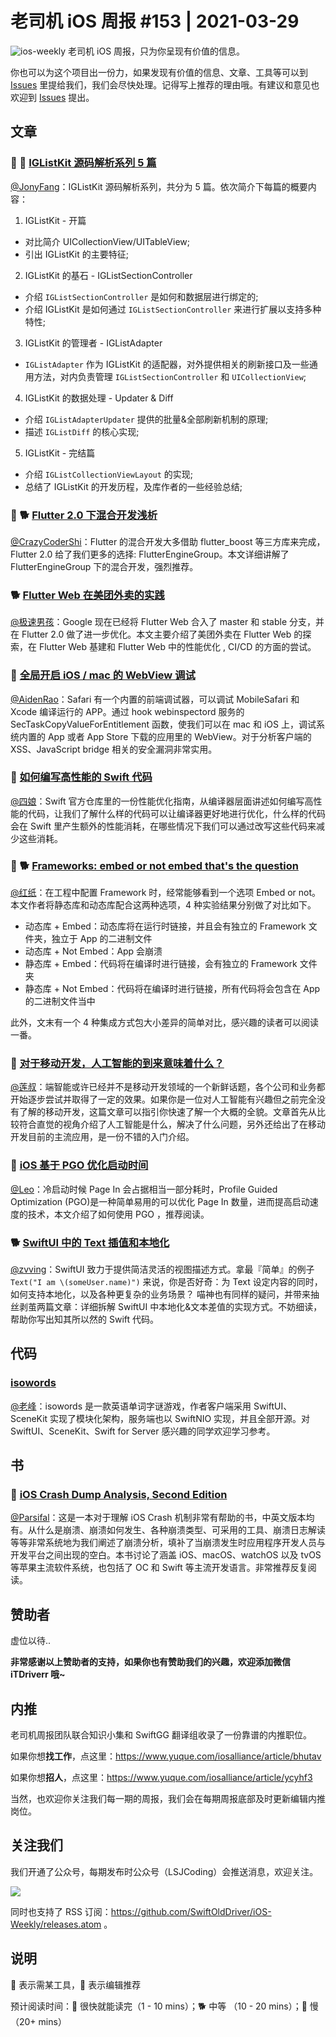 # 老司机 iOS 周报 #153 | 2021-03-29

![ios-weekly](https://github.com/SwiftOldDriver/iOS-Weekly/blob/master/assets/ios-weekly.png?raw=true)
老司机 iOS 周报，只为你呈现有价值的信息。

你也可以为这个项目出一份力，如果发现有价值的信息、文章、工具等可以到 [Issues](https://github.com/SwiftOldDriver/iOS-Weekly/issues) 里提给我们，我们会尽快处理。记得写上推荐的理由哦。有建议和意见也欢迎到 [Issues](https://github.com/SwiftOldDriver/iOS-Weekly/issues) 提出。

## 文章

### 🌟 🐢 [IGListKit 源码解析系列 5 篇](https://dirtmelon.github.io/posts/iglistkit-first/)

[@JonyFang](https://github.com/JonyFang)：IGListKit 源码解析系列，共分为 5 篇。依次简介下每篇的概要内容：

1. IGListKit - 开篇
 - 对比简介 UICollectionView/UITableView;
 - 引出 IGListKit 的主要特征;
2. IGListKit 的基石 - IGListSectionController
 - 介绍 `IGListSectionController` 是如何和数据层进行绑定的;
 - 介绍 IGListKit 是如何通过 `IGListSectionController` 来进行扩展以支持多种特性;
3. IGListKit 的管理者 - IGListAdapter
 - `IGListAdapter` 作为 IGListKit 的适配器，对外提供相关的刷新接口及一些通用方法，对内负责管理 `IGListSectionController` 和 `UICollectionView`;
4. IGListKit 的数据处理 - Updater & Diff
 - 介绍 `IGListAdapterUpdater` 提供的批量&全部刷新机制的原理;
 - 描述 `IGListDiff` 的核心实现;
5. IGListKit - 完结篇
 - 介绍 `IGListCollectionViewLayout` 的实现;
 - 总结了 IGListKit 的开发历程，及库作者的一些经验总结;

### 🌟 🐕 [Flutter 2.0 下混合开发浅析](https://mp.weixin.qq.com/s/cX-PZZ1FqQm582JwVNm8Zg)

[@CrazyCoderShi](https://github.com/CrazyCoderShi)：Flutter 的混合开发大多借助 flutter_boost 等三方库来完成， Flutter 2.0 给了我们更多的选择: FlutterEngineGroup。本文详细讲解了 FlutterEngineGroup 下的混合开发，强烈推荐。

### 🐕 [Flutter Web 在美团外卖的实践](https://mp.weixin.qq.com/s/GjFC5_85pIk9EbKPJXZsXg)

[@极速男孩](https://github.com/ztlyyznf001)：Google 现在已经将 Flutter Web 合入了 master 和 stable 分支，并在 Flutter 2.0 做了进一步优化。本文主要介绍了美团外卖在 Flutter Web 的探索，在 Flutter Web 基建和 Flutter Web 中的性能优化 , CI/CD 的方面的尝试。

### 🐎 [全局开启 iOS / mac 的 WebView 调试](https://mp.weixin.qq.com/s/bNKxQaVrPaXsZ5BPbsXy7w)

[@AidenRao](https://weibo.com/AidenRao)：Safari 有一个内置的前端调试器，可以调试 MobileSafari 和 Xcode 编译运行的 APP。通过 hook webinspectord 服务的 SecTaskCopyValueForEntitlement 函数，使我们可以在 mac 和 iOS 上，调试系统内置的 App 或者 App Store 下载的应用里的 WebView。对于分析客户端的 XSS、JavaScript bridge 相关的安全漏洞非常实用。

### 🐢 [如何编写高性能的 Swift 代码](https://github.com/apple/swift/blob/main/docs/OptimizationTips.rst)

[@四娘](https://kemchenj.github.io)：Swift 官方仓库里的一份性能优化指南，从编译器层面讲述如何编写高性能的代码，让我们了解什么样的代码可以让编译器更好地进行优化，什么样的代码会在 Swift 里产生额外的性能消耗，在哪些情况下我们可以通过改写这些代码来减少这些消耗。

### 🚧 🐕 [Frameworks: embed or not embed that's the question](https://holyswift.app/frameworks-embed-or-not-embed-thats-the-question)

[@红纸](https://github.com/nianran)：在工程中配置 Framework 时，经常能够看到一个选项 Embed or not。本文作者将静态库和动态库配合这两种选项，4 种实验结果分别做了对比如下。

- 动态库 + Embed：动态库将在运行时链接，并且会有独立的 Framework 文件夹，独立于 App 的二进制文件
- 动态库 + Not Embed：App 会崩溃
- 静态库 + Embed：代码将在编译时进行链接，会有独立的 Framework 文件夹
- 静态库 + Not Embed：代码将在编译时进行链接，所有代码将会包含在 App 的二进制文件当中

此外，文末有一个 4 种集成方式包大小差异的简单对比，感兴趣的读者可以阅读一番。

### 🐎 [对于移动开发，人工智能的到来意味着什么？](https://mp.weixin.qq.com/s/Nt16lD-0KCpeC5ZEwxziQw)

[@莲叔](https://github.com/aaaron7)：端智能或许已经并不是移动开发领域的一个新鲜话题，各个公司和业务都开始逐步尝试并取得了一定的效果。如果你是一位对人工智能有兴趣但之前完全没有了解的移动开发，这篇文章可以指引你快速了解一个大概的全貌。文章首先从比较符合直觉的视角介绍了人工智能是什么，解决了什么问题，另外还给出了在移动开发目前的主流应用，是一份不错的入门介绍。

### 🐎 [iOS 基于 PGO 优化启动时间](https://juejin.cn/post/6942365945990447111)

[@Leo](https://github.com/leomobiledeveloper)：冷启动时候 Page In 会占据相当一部分耗时，Profile Guided Optimization (PGO)是一种简单易用的可以优化 Page In 数量，进而提高启动速度的技术，本文介绍了如何使用 PGO ，推荐阅读。

### 🐕 [SwiftUI 中的 Text 插值和本地化](https://onevcat.com/2021/03/swiftui-text-1/)

[@zvving](https://github.com/zvving)：SwiftUI 致力于提供简洁灵活的视图描述方式。拿最『简单』的例子`Text("I am \(someUser.name)")` 来说，你是否好奇：为 Text 设定内容的同时，如何支持本地化，以及各种更复杂的业务场景？
喵神也有同样的疑问，并带来抽丝剥茧两篇文章：详细拆解 SwiftUI 中本地化&文本差值的实现方式。不妨细读，帮助你写出知其所以然的 Swift 代码。

## 代码

### [isowords](https://github.com/pointfreeco/isowords)

[@老峰](https://github.com/gesantung)：isowords 是一款英语单词字谜游戏，作者客户端采用 SwiftUI、SceneKit 实现了模块化架构，服务端也以 SwiftNIO 实现，并且全部开源。对 SwiftUI、SceneKit、Swift for Server 感兴趣的同学欢迎学习参考。

## 书

### 🌟 [iOS Crash Dump Analysis, Second Edition](https://github.com/faisalmemon/ios-crash-dump-analysis-book)

[@Parsifal](https://github.com/ParsifalC)：这是一本对于理解 iOS Crash 机制非常有帮助的书，中英文版本均有。从什么是崩溃、崩溃如何发生、各种崩溃类型、可采用的工具、崩溃日志解读等等非常系统地为我们阐述了崩溃分析，填补了当崩溃发生时应用程序开发人员与开发平台之间出现的空白。本书讨论了涵盖 iOS、macOS、watchOS 以及 tvOS 等苹果主流软件系统，也包括了 OC 和 Swift 等主流开发语言。非常推荐反复阅读。

## 赞助者

虚位以待..

**非常感谢以上赞助者的支持，如果你也有赞助我们的兴趣，欢迎添加微信 iTDriverr 哦~**

## 内推

老司机周报团队联合知识小集和 SwiftGG 翻译组收录了一份靠谱的内推职位。

如果你想**找工作**，点这里：<https://www.yuque.com/iosalliance/article/bhutav>

如果你想**招人**，点这里：<https://www.yuque.com/iosalliance/article/ycyhf3>

当然，也欢迎你关注我们每一期的周报，我们会在每期周报底部及时更新编辑内推岗位。

## 关注我们

我们开通了公众号，每期发布时公众号（LSJCoding）会推送消息，欢迎关注。

![](https://github.com/SwiftOldDriver/iOS-Weekly/blob/master/assets/qrcode_for_wechat.jpg?raw=true)

同时也支持了 RSS 订阅：<https://github.com/SwiftOldDriver/iOS-Weekly/releases.atom> 。

## 说明

🚧 表示需某工具，🌟 表示编辑推荐

预计阅读时间：🐎 很快就能读完（1 - 10 mins）；🐕 中等 （10 - 20 mins）；🐢 慢（20+ mins）
